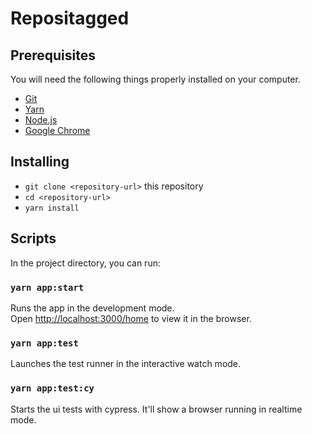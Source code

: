 # Repositagged

## Prerequisites

You will need the following things properly installed on your computer.

* [Git](http://git-scm.com/)
* [Yarn](https://yarnpkg.com/lang/en/docs/install/)
* [Node.js](http://nodejs.org/)
* [Google Chrome](https://google.com/chrome/)

## Installing

* `git clone <repository-url>` this repository
* `cd <repository-url>`
* `yarn install`


## Scripts

In the project directory, you can run:

### `yarn app:start`

Runs the app in the development mode.<br>
Open [http://localhost:3000/home](http://localhost:3000/home) to view it in the browser.<br>


### `yarn app:test`

Launches the test runner in the interactive watch mode.<br>


### `yarn app:test:cy`

Starts the ui tests with cypress. It'll show a browser running in realtime mode.<br>
